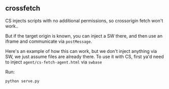 ## crossfetch

CS injects scripts with no additional permissions, so crossorigin fetch won't work..

But if the target origin is known, you can inject a SW there, and then use an iframe and communicate via `postMessage`.


Here's an example of how this can work, but we don't inject anything via SW, we just assume files are already there. To use it with CS, first ya'd need to inject `agent/cs-fetch-agent.html` via `swbase` 

Run:
```
python serve.py
```